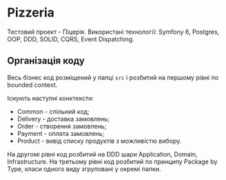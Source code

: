 # Pizzeria

Тестовий проект - Піцерія.
Використані технології: Symfony 6, Postgres, OOP, DDD, SOLID, CQRS, Event Dispatching.

## Організація коду
Весь бізнес код розміщений у папці `src` і розбитий на першому рівні по bounded context.

Існують наступні конктексти:

- Common - спільний код;
- Delivery - доставка замовлень;
- Order - створення замовлень;
- Payment - оплата замовлень;
- Product - вивід списку продуктів з можливістю вибору.

На другомі рівні код розбитий на DDD шари Application, Domain, Infrastructure.
На третьому рівні код розбитий по принципу Package by Type, класи одного виду згруповані у окремі папки.
